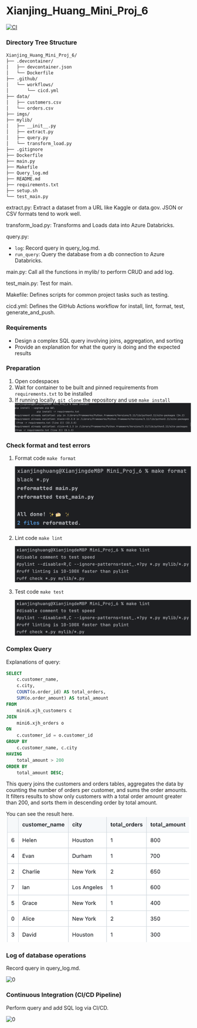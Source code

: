 # Xianjing_Huang_Mini_Proj_6
[![CI](https://github.com/nogibjj/Xianjing_Huang_Mini_Proj_5/actions/workflows/cicd.yml/badge.svg)](https://github.com/nogibjj/Xianjing_Huang_Mini_Proj_5/actions/workflows/cicd.yml)

### Directory Tree Structure
```
Xianjing_Huang_Mini_Proj_6/
├── .devcontainer/
│   ├── devcontainer.json
│   └── Dockerfile
├── .github/
│   └── workflows/
│       └── cicd.yml
├── data/
│   ├── customers.csv
│   └── orders.csv
├── imgs/
├── mylib/
│   ├── __init__.py
│   ├── extract.py
│   ├── query.py
│   └── transform_load.py
├── .gitignore
├── Dockerfile
├── main.py
├── Makefile
├── Query_log.md
├── README.md
├── requirements.txt
├── setup.sh
└── test_main.py
```
extract.py: Extract a dataset from a URL like Kaggle or data.gov.
JSON or CSV formats tend to work well.

transform_load.py: Transforms and Loads data into Azure Databricks.

query.py: 
- `log`: Record query in query_log.md.
- `run_query`: Query the database from a db connection to Azure Databricks.

main.py: Call all the functions in mylib/ to perform CRUD and add log.

test_main.py: Test for main.

Makefile: Defines scripts for common project tasks such as testing.

cicd.yml: Defines the GitHub Actions workflow for install, lint, format, test, generate_and_push.

### Requirements
* Design a complex SQL query involving joins, aggregation, and sorting
* Provide an explanation for what the query is doing and the expected results


### Preparation
1. Open codespaces
2. Wait for container to be built and pinned requirements from `requirements.txt` to be installed
3. If running locally, `git clone` the repository and use `make install`
   ![1](/imgs/001.png)

### Check format and test errors
1. Format code `make format`

   ![2](/imgs/002.png)
2. Lint code `make lint`

   ![3](/imgs/003.png)
3. Test code `make test`

   ![3](/imgs/003.png)


### Complex Query
Explanations of query:
```sql
SELECT 
    c.customer_name, 
    c.city, 
    COUNT(o.order_id) AS total_orders, 
    SUM(o.order_amount) AS total_amount
FROM 
    mini6.xjh_customers c
JOIN 
    mini6.xjh_orders o
ON 
    c.customer_id = o.customer_id
GROUP BY 
    c.customer_name, c.city
HAVING 
    total_amount > 200
ORDER BY 
    total_amount DESC;
```
This query joins the customers and orders tables, aggregates the data by counting the number of orders per customer, and sums the order amounts. It filters results to show only customers with a total order amount greater than 200, and sorts them in descending order by total amount.

You can see the result here.
![0](/imgs/000.png)

### Log of database operations
Record query in query_log.md.

<img src="/imgs/007.png" alt="0" height="350">

### Continuous Integration (CI/CD Pipeline)
Perform query and add SQL log via CI/CD.

<img src="/imgs/008.png" alt="0" height="350">

